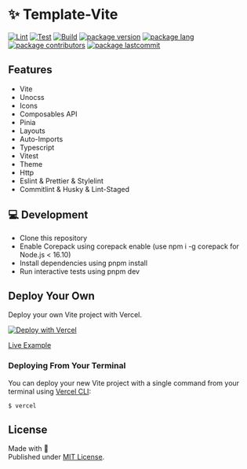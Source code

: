 # ✨ Template-Vite

[![Lint][lint]](https://github.com/szmxx/template-vite/actions/workflows/lint.yml)
[![Test][test]](https://github.com/szmxx/template-vite/actions/workflows/test.yml)
[![Build][build]](https://github.com/szmxx/template-vite/actions/workflows/build.yml)
[![package version][version]][version]
[![package lang][lang]][lang]
[![package contributors][contributors]][contributors]
[![package lastcommit][lastcommit]][lastcommit]

## Features

- Vite
- Unocss
- Icons
- Composables API
- Pinia
- Layouts
- Auto-Imports
- Typescript
- Vitest
- Theme
- Http
- Eslint & Prettier & Stylelint
- Commitlint & Husky & Lint-Staged

## 💻 Development

- Clone this repository
- Enable Corepack using corepack enable (use npm i -g corepack for Node.js < 16.10)
- Install dependencies using pnpm install
- Run interactive tests using pnpm dev

## Deploy Your Own

Deploy your own Vite project with Vercel.

[![Deploy with Vercel](https://vercel.com/button)](https://vercel.com/new/clone?repository-url=https://github.com/vercel/vercel/tree/main/examples/vite&template=vite)

[Live Example](https://template-vite-three.vercel.app/)

### Deploying From Your Terminal

You can deploy your new Vite project with a single command from your terminal using [Vercel CLI](https://vercel.com/download):

```shell
$ vercel
```

## License

Made with 💛\
Published under [MIT License](./LICENSE).

<!-- Badges -->

[lint]: https://github.com/szmxx/template-vite/actions/workflows/lint.yml/badge.svg
[build]: https://github.com/szmxx/template-vite/actions/workflows/build.yml/badge.svg
[test]: https://github.com/szmxx/template-vite/actions/workflows/test.yml/badge.svg
[lang]: https://img.shields.io/github/languages/top/szmxx/template-vite
[version]: https://img.shields.io/github/package-json/v/szmxx/template-vite
[contributors]: https://img.shields.io/github/contributors/szmxx/template-vite
[lastcommit]: https://img.shields.io/github/last-commit/szmxx/template-vite/main
